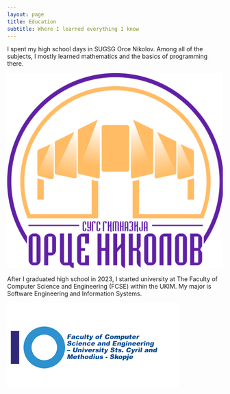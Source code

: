 ```yaml
---
layout: page
title: Education
subtitle: Where I learned everything I know
---
```


I spent my high school days in SUGSG Orce Nikolov. Among all of the subjects, I mostly learned mathematics and the basics of programming there.

<img src="assets/img/high-school-image.jpg" alt="High School" style="max-width: 100%; height: auto;">

After I graduated high school in 2023, I started university at The Faculty of Computer Science and Engineering (FCSE) within the UKIM. My major is Software Engineering and Information Systems.

<img src="assets/img/university-image.jpg" alt="University" style="max-width: 100%; height: auto;">
